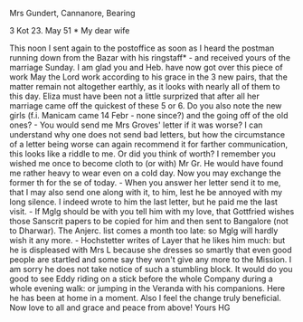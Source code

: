 Mrs Gundert, Cannanore, Bearing

3 Kot 23. May 51
 <Friday>*
My dear wife

This noon I sent again to the postoffice as soon as I heard the postman running down from the Bazar with his ringstaff* - and received yours of the marriage Sunday. I am glad you and Heb. have now got over this piece of work May the Lord work according to his grace in the 3 new pairs, that the matter remain not altogether earthly, as it looks with nearly all of them to this day. Eliza must have been not a little surprized that after all her marriage came off the quickest of these 5 or 6. Do you also note the new girls (f.i. Manicam came 14 Febr - none since?) and the going off of the old ones? - You would send me Mrs Groves' letter if it was worse? I can understand why one does not send bad letters, but how the circumstance of a letter being worse can again recommend it for farther communication, this looks like a riddle to me. Or did you think of worth? I remember you wished me once to become cloth to (or with) Mr Gr. He would have found me rather heavy to wear even on a cold day. Now you may exchange the former th for the se of today. - When you answer her letter send it to me, that I may also send one along with it, to him, lest he be annoyed with my long silence. I indeed wrote to him the last letter, but he paid me the last visit. - If Mglg should be with you tell him with my love, that Gottfried wishes those Sanscrit papers to be copied for him and then sent to Bangalore (not to Dharwar). The Anjerc. list comes a month too late: so Mglg will hardly wish it any more. - Hochstetter writes of Layer that he likes him much: but he is displeased with Mrs L because she dresses so smartly that even good people are startled and some say they won't give any more to the Mission. I am sorry he does not take notice of such a stumbling block. It would do you good to see Eddy riding on a stick before the whole Company during a whole evening walk: or jumping in the Veranda with his companions. Here he has been at home in a moment. Also I feel the change truly beneficial. Now love to all and grace and peace from above!
 Yours HG


